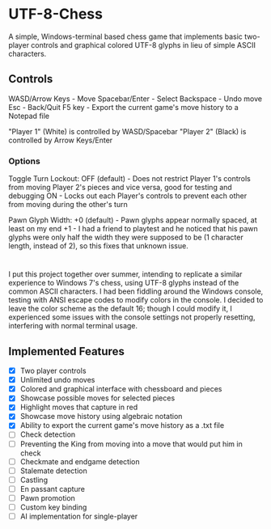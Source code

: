 # UTF-8-Chess
A simple, Windows-terminal based chess game that implements basic two-player controls and graphical colored UTF-8 glyphs in lieu of simple ASCII characters.


## Controls

WASD/Arrow Keys - Move
Spacebar/Enter - Select
Backspace - Undo move
Esc - Back/Quit
F5 key - Export the current game's move history to a Notepad file

"Player 1" (White) is controlled by WASD/Spacebar
"Player 2" (Black) is controlled by Arrow Keys/Enter

### Options
Toggle Turn Lockout:
OFF (default) - Does not restrict Player 1's controls from moving Player 2's pieces and vice versa, good for testing and debugging
ON - Locks out each Player's controls to prevent each other from moving during the other's turn

Pawn Glyph Width:
+0 (default) - Pawn glyphs appear normally spaced, at least on my end
+1 - I had a friend to playtest and he noticed that his pawn glyphs were only half the width they were supposed to be (1 character length, instead of 2), so this fixes that unknown issue.

#
I put this project together over summer, intending to replicate a similar experience to Windows 7's chess, using UTF-8 glyphs instead of the common ASCII characters. I had been fiddling around the Windows console, testing with ANSI escape codes to modify colors in the console. I decided to leave the color scheme as the default 16; though I could modify it, I experienced some issues with the console settings not properly resetting, interfering with normal terminal usage. 

## Implemented Features
- [x] Two player controls
- [x] Unlimited undo moves 
- [x] Colored and graphical interface with chessboard and pieces
- [x] Showcase possible moves for selected pieces
- [x] Highlight moves that capture in red
- [x] Showcase move history using algebraic notation
- [x] Ability to export the current game's move history as a .txt file
- [ ] Check detection
- [ ] Preventing the King from moving into a move that would put him in check
- [ ] Checkmate and endgame detection
- [ ] Stalemate detection
- [ ] Castling
- [ ] En passant capture
- [ ] Pawn promotion
- [ ] Custom key binding
- [ ] AI implementation for single-player
